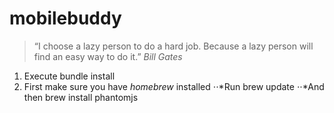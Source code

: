 mobilebuddy
===========

> “I choose a lazy person to do a hard job. Because a lazy person will find an easy way to do it.” 
> *Bill Gates*

1. Execute bundle install
2. First make sure you have *homebrew* installed
⋅⋅*Run brew update
⋅⋅*And then brew install phantomjs
